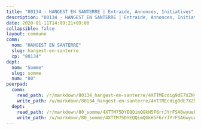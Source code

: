 ```yaml
---
title: "80134 - HANGEST EN SANTERRE | Entraide, Annonces, Initiatives"
description: "80134 - HANGEST EN SANTERRE | Entraide, Annonces, Initiatives"
date: 2020-01-11T14:09:21+09:00
collapsible: false
layout: commune
comm:
  nom: "HANGEST EN SANTERRE"
  slug: hangest-en-santerre
  cp: "80134"
dept:
  nom: "Somme"
  slug: somme
  num: "80"
peerpad:
  comm:
    read_path: /r/markdown/80134_hangest-en-santerre/4XTTMEcdig9dE7XZNy9pNPJPRni8YKLkULsz6sP3PWUnqp9yM
    write_path: /w/markdown/80134_hangest-en-santerre/4XTTMEcdig9dE7XZNy9pNPJPRni8YKLkULsz6sP3PWUnqp9yM-K3TgV57kWPgDB89TpX1y3BwfXjViWK3f7JER7KxCWmSsyA4AfrSmbtAQ1ggpopyyGKo95CkoX2A4xEDhRQz3cqzKAovSmwiyN7GY77UJ9yZvAhVjckpDq7mtuNMYbwa6Ff1KmYSP
  dept:
    read_path: /r/markdown/80_somme/4XTTM75DYEQQimQGkH5F6rrJYrFSA6wyuekdgioEx7v45YjSw
    write_path: /w/markdown/80_somme/4XTTM75DYEQQimQGkH5F6rrJYrFSA6wyuekdgioEx7v45YjSw-K3TgTuB1DbUNHuFo9Fhh6JTUriPx8E5izGkmw9RSNTjUtMFPoZhqqp87szE8th3EytWSHGdhUuQUPjam8aJZh1SdH8pL3ibgUbMdNhU17kjAmSa49LMB2GjXvVwDVurE8mgce3XM
---
```


